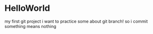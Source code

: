 # HelloWorld
my first git project
i want to practice some about git branch!
so i commit something means nothing
